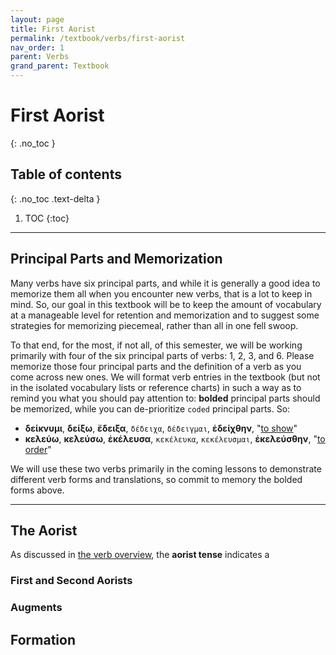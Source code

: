 ```yaml
---
layout: page
title: First Aorist
permalink: /textbook/verbs/first-aorist
nav_order: 1
parent: Verbs
grand_parent: Textbook
---
```


# First Aorist
{: .no_toc }

## Table of contents
{: .no_toc .text-delta }

1. TOC
{:toc}

***

## Principal Parts and Memorization

Many verbs have six principal parts, and while it is generally a good idea to memorize them all when you encounter new verbs, that is a lot to keep in mind. So, our goal in this textbook will be to keep the amount of vocabulary at a manageable level for retention and memorization and to suggest some strategies for memorizing piecemeal, rather than all in one fell swoop.

To that end, for the most, if not all, of this semester, we will be working primarily with four of the six principal parts of verbs: 1, 2, 3, and 6. Please memorize those four principal parts and the definition of a verb as you come across new ones. We will format verb entries in the textbook (but not in the isolated vocabulary lists or reference charts) in such a way as to remind you what you should pay attention to: **bolded** principal parts should be memorized, while you can de-prioritize `coded` principal parts. So:

* **δείκνυμι**, **δείξω**, **ἔδειξα**, `δέδειχα`, `δέδειγμαι`, **ἐδείχθην**, "[to show](http://folio2.furman.edu/lsj/?urn=urn:cite2:hmt:lsj.chicago_md:n23658)"
* **κελεύω**, **κελεύσω**, **ἐκέλευσα**, `κεκέλευκα`, `κεκέλευσμαι`, **ἐκελεύσθην**, "[to order](http://folio2.furman.edu/lsj/?urn=urn:cite2:hmt:lsj.chicago_md:n56496)"

We will use these two verbs primarily in the coming lessons to demonstrate different verb forms and translations, so commit to memory the bolded forms above.

***

## The Aorist

As discussed in [the verb overview](overview#verb-aspects), the **aorist tense** indicates a

### First and Second Aorists

### Augments

## Formation
